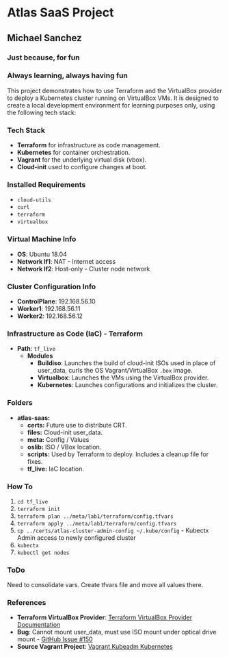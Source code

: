 # Atlas SaaS Project
## Michael Sanchez
### Just because, for fun
### Always learning, always having fun

This project demonstrates how to use Terraform and the VirtualBox provider to deploy a Kubernetes cluster running on VirtualBox VMs. It is designed to create a local development environment for learning purposes only, using the following tech stack:

### Tech Stack
- **Terraform** for infrastructure as code management.
- **Kubernetes** for container orchestration.
- **Vagrant** for the underlying virtual disk (vbox).
- **Cloud-init** used to configure changes at boot.

### Installed Requirements
- `cloud-utils`
- `curl`
- `terraform`
- `virtualbox`

### Virtual Machine Info
- **OS**: Ubuntu 18.04
- **Network If1**: NAT - Internet access
- **Network If2**: Host-only - Cluster node network

### Cluster Configuration Info
- **ControlPlane**: 192.168.56.10
- **Worker1**: 192.168.56.11
- **Worker2**: 192.168.56.12

### Infrastructure as Code (IaC) - Terraform
- **Path**: `tf_live`
  - **Modules**
    - **Buildiso**: Launches the build of cloud-init ISOs used in place of user_data, curls the OS Vagrant/VirtualBox `.box` image.
    - **Virtualbox**: Launches the VMs using the VirtualBox provider.
    - **Kubernetes**: Launches configurations and initializes the cluster.

### Folders
- **atlas-saas:**
  - **certs:** Future use to distribute CRT.
  - **files:** Cloud-init user_data.
  - **meta:** Config / Values 
  - **oslib:** ISO / VBox location.
  - **scripts:** Used by Terraform to deploy. Includes a cleanup file for fixes.
  - **tf_live:** IaC location.

### How To
1. `cd tf_live`
2. `terraform init`
3. `terraform plan ../meta/lab1/terraform/config.tfvars`
4. `terraform apply ../meta/lab1/terraform/config.tfvars`
5. `cp ../certs/atlas-cluster-admin-config ~/.kube/config` - Kubectx Admin access to newly configured cluster
6. `kubectx`
7. `kubectl get nodes`

### ToDo
Need to consolidate vars.  Create tfvars file and move all values there.  

### References
- **Terraform VirtualBox Provider**: [Terraform VirtualBox Provider Documentation](https://registry.terraform.io/providers/terra-farm/virtualbox/latest/docs)
- **Bug**: Cannot mount user_data, must use ISO mount under optical drive mount - [GitHub Issue #150](https://github.com/terra-farm/terraform-provider-virtualbox/issues/150)
- **Source Vagrant Project**: [Vagrant Kubeadm Kubernetes](https://github.com/techiescamp/vagrant-kubeadm-kubernetes)
